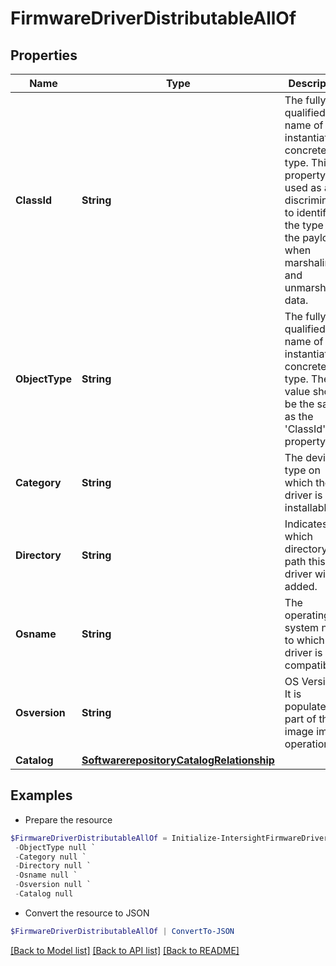 # FirmwareDriverDistributableAllOf
## Properties

Name | Type | Description | Notes
------------ | ------------- | ------------- | -------------
**ClassId** | **String** | The fully-qualified name of the instantiated, concrete type. This property is used as a discriminator to identify the type of the payload when marshaling and unmarshaling data. | [default to "firmware.DriverDistributable"]
**ObjectType** | **String** | The fully-qualified name of the instantiated, concrete type. The value should be the same as the &#39;ClassId&#39; property. | [default to "firmware.DriverDistributable"]
**Category** | **String** | The device type on which the driver is installable. | [optional] 
**Directory** | **String** | Indicates in which directory path this driver will be added. | [optional] 
**Osname** | **String** | The operating system name to which this driver is compatible. | [optional] 
**Osversion** | **String** | OS Version. It is populated as part of the image import operation. | [optional] 
**Catalog** | [**SoftwarerepositoryCatalogRelationship**](SoftwarerepositoryCatalogRelationship.md) |  | [optional] 

## Examples

- Prepare the resource
```powershell
$FirmwareDriverDistributableAllOf = Initialize-IntersightFirmwareDriverDistributableAllOf  -ClassId null `
 -ObjectType null `
 -Category null `
 -Directory null `
 -Osname null `
 -Osversion null `
 -Catalog null
```

- Convert the resource to JSON
```powershell
$FirmwareDriverDistributableAllOf | ConvertTo-JSON
```

[[Back to Model list]](../README.md#documentation-for-models) [[Back to API list]](../README.md#documentation-for-api-endpoints) [[Back to README]](../README.md)

